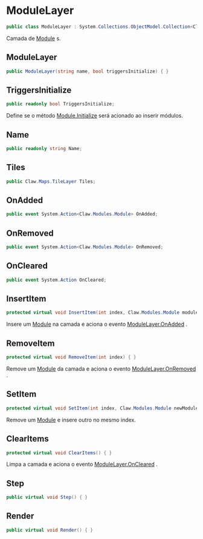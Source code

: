 # ModuleLayer
```csharp
public class ModuleLayer : System.Collections.ObjectModel.Collection<Claw.Modules.Module>
```
Camada de [Module](/api/Claw/Modules/Module.md#Module) s.<br />
## ModuleLayer
```csharp
public ModuleLayer(string name, bool triggersInitialize) { }
```
## TriggersInitialize
```csharp
public readonly bool TriggersInitialize;
```
Define se o método [Module.Initialize](/api/Claw/Modules/Module.md#Initialize) será acionado ao inserir módulos.<br />
## Name
```csharp
public readonly string Name;
```
## Tiles
```csharp
public Claw.Maps.TileLayer Tiles;
```
## OnAdded
```csharp
public event System.Action<Claw.Modules.Module> OnAdded;
```
## OnRemoved
```csharp
public event System.Action<Claw.Modules.Module> OnRemoved;
```
## OnCleared
```csharp
public event System.Action OnCleared;
```
## InsertItem
```csharp
protected virtual void InsertItem(int index, Claw.Modules.Module module) { }
```
Insere um [Module](/api/Claw/Modules/Module.md#Module) na camada e aciona o evento [ModuleLayer.OnAdded](/api/Claw/Modules/ModuleLayer.md#OnAdded) .<br />
## RemoveItem
```csharp
protected virtual void RemoveItem(int index) { }
```
Remove um [Module](/api/Claw/Modules/Module.md#Module) da camada e aciona o evento [ModuleLayer.OnRemoved](/api/Claw/Modules/ModuleLayer.md#OnRemoved) .<br />
## SetItem
```csharp
protected virtual void SetItem(int index, Claw.Modules.Module newModule) { }
```
Remove um [Module](/api/Claw/Modules/Module.md#Module) e insere outro no mesmo index.<br />
## ClearItems
```csharp
protected virtual void ClearItems() { }
```
Limpa a camada e aciona o evento [ModuleLayer.OnCleared](/api/Claw/Modules/ModuleLayer.md#OnCleared) .<br />
## Step
```csharp
public virtual void Step() { }
```
## Render
```csharp
public virtual void Render() { }
```
